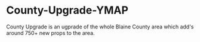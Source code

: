 # County-Upgrade-YMAP
County Upgrade is an ugprade of the whole Blaine County area which add's around 750+ new props to the area.
